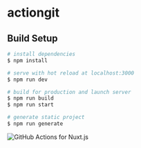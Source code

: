 # actiongit

## Build Setup

```bash
# install dependencies
$ npm install

# serve with hot reload at localhost:3000
$ npm run dev

# build for production and launch server
$ npm run build
$ npm run start

# generate static project
$ npm run generate
```
![GitHub Actions for Nuxt.js](https://github.com/artmarydotir/nuxt-action/workflows/GitHub%20Actions%20for%20Nuxt.js/badge.svg)
